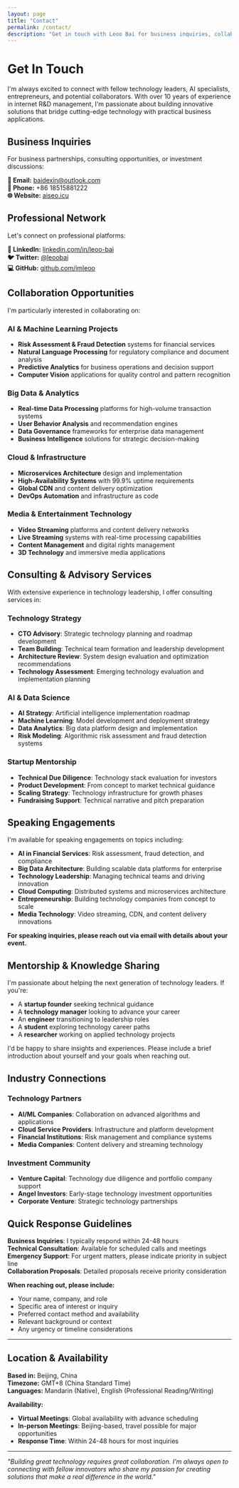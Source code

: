 ```yaml
---
layout: page
title: "Contact"
permalink: /contact/
description: "Get in touch with Leoo Bai for business inquiries, collaboration opportunities, consulting services, and professional networking."
---
```


# Get In Touch

I'm always excited to connect with fellow technology leaders, AI specialists, entrepreneurs, and potential collaborators. With over 10 years of experience in internet R&D management, I'm passionate about building innovative solutions that bridge cutting-edge technology with practical business applications.

## Business Inquiries

For business partnerships, consulting opportunities, or investment discussions:

**📧 Email:** [baidexin@outlook.com](mailto:baidexin@outlook.com)  
**📱 Phone:** +86 18515881222  
**🌐 Website:** [aiseo.icu](https://aiseo.icu)

## Professional Network

Let's connect on professional platforms:

**💼 LinkedIn:** [linkedin.com/in/leoo-bai](https://linkedin.com/in/leoo-bai)  
**🐦 Twitter:** [@leoobai](https://twitter.com/leoobai)  
**💻 GitHub:** [github.com/imleoo](https://github.com/imleoo)

## Collaboration Opportunities

I'm particularly interested in collaborating on:

### AI & Machine Learning Projects
- **Risk Assessment & Fraud Detection** systems for financial services
- **Natural Language Processing** for regulatory compliance and document analysis
- **Predictive Analytics** for business operations and decision support
- **Computer Vision** applications for quality control and pattern recognition

### Big Data & Analytics
- **Real-time Data Processing** platforms for high-volume transaction systems
- **User Behavior Analysis** and recommendation engines
- **Data Governance** frameworks for enterprise data management
- **Business Intelligence** solutions for strategic decision-making

### Cloud & Infrastructure
- **Microservices Architecture** design and implementation
- **High-Availability Systems** with 99.9% uptime requirements
- **Global CDN** and content delivery optimization
- **DevOps Automation** and infrastructure as code

### Media & Entertainment Technology
- **Video Streaming** platforms and content delivery networks
- **Live Streaming** systems with real-time processing capabilities
- **Content Management** and digital rights management
- **3D Technology** and immersive media applications

## Consulting & Advisory Services

With extensive experience in technology leadership, I offer consulting services in:

### Technology Strategy
- **CTO Advisory**: Strategic technology planning and roadmap development
- **Team Building**: Technical team formation and leadership development
- **Architecture Review**: System design evaluation and optimization recommendations
- **Technology Assessment**: Emerging technology evaluation and implementation planning

### AI & Data Science
- **AI Strategy**: Artificial intelligence implementation roadmap
- **Machine Learning**: Model development and deployment strategy
- **Data Analytics**: Big data platform design and implementation
- **Risk Modeling**: Algorithmic risk assessment and fraud detection systems

### Startup Mentorship
- **Technical Due Diligence**: Technology stack evaluation for investors
- **Product Development**: From concept to market technical guidance
- **Scaling Strategy**: Technology infrastructure for growth phases
- **Fundraising Support**: Technical narrative and pitch preparation

## Speaking Engagements

I'm available for speaking engagements on topics including:

- **AI in Financial Services**: Risk assessment, fraud detection, and compliance
- **Big Data Architecture**: Building scalable data platforms for enterprise
- **Technology Leadership**: Managing technical teams and driving innovation
- **Cloud Computing**: Distributed systems and microservices architecture
- **Entrepreneurship**: Building technology companies from concept to scale
- **Media Technology**: Video streaming, CDN, and content delivery innovations

**For speaking inquiries, please reach out via email with details about your event.**

## Mentorship & Knowledge Sharing

I'm passionate about helping the next generation of technology leaders. If you're:

- A **startup founder** seeking technical guidance
- A **technology manager** looking to advance your career
- An **engineer** transitioning to leadership roles
- A **student** exploring technology career paths
- A **researcher** working on applied technology projects

I'd be happy to share insights and experiences. Please include a brief introduction about yourself and your goals when reaching out.

## Industry Connections

### Technology Partners
- **AI/ML Companies**: Collaboration on advanced algorithms and applications
- **Cloud Service Providers**: Infrastructure and platform development
- **Financial Institutions**: Risk management and compliance systems
- **Media Companies**: Content delivery and streaming technology

### Investment Community
- **Venture Capital**: Technology due diligence and portfolio company support
- **Angel Investors**: Early-stage technology investment opportunities
- **Corporate Venture**: Strategic technology partnerships

## Quick Response Guidelines

**Business Inquiries**: I typically respond within 24-48 hours  
**Technical Consultation**: Available for scheduled calls and meetings  
**Emergency Support**: For urgent matters, please indicate priority in subject line  
**Collaboration Proposals**: Detailed proposals receive priority consideration

**When reaching out, please include:**
- Your name, company, and role
- Specific area of interest or inquiry
- Preferred contact method and availability
- Relevant background or context
- Any urgency or timeline considerations

---

## Location & Availability

**Based in:** Beijing, China  
**Timezone:** GMT+8 (China Standard Time)  
**Languages:** Mandarin (Native), English (Professional Reading/Writing)

**Availability:**
- **Virtual Meetings**: Global availability with advance scheduling
- **In-person Meetings**: Beijing-based, travel possible for major opportunities
- **Response Time**: Within 24-48 hours for most inquiries

---

*"Building great technology requires great collaboration. I'm always open to connecting with fellow innovators who share my passion for creating solutions that make a real difference in the world."*